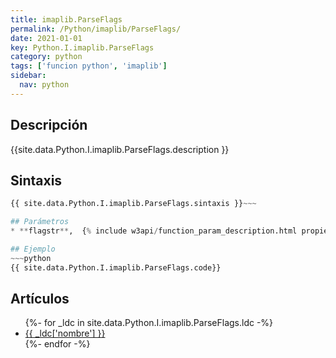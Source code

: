 ```yaml
---
title: imaplib.ParseFlags
permalink: /Python/imaplib/ParseFlags/
date: 2021-01-01
key: Python.I.imaplib.ParseFlags
category: python
tags: ['funcion python', 'imaplib']
sidebar: 
  nav: python
---
```


## Descripción
{{site.data.Python.I.imaplib.ParseFlags.description }}

## Sintaxis
~~~python
{{ site.data.Python.I.imaplib.ParseFlags.sintaxis }}~~~

## Parámetros
* **flagstr**,  {% include w3api/function_param_description.html propiedad=site.data.Python.I.imaplib.ParseFlags valor="flagstr" %}

## Ejemplo
~~~python
{{ site.data.Python.I.imaplib.ParseFlags.code}}
~~~

## Artículos
<ul>
{%- for _ldc in site.data.Python.I.imaplib.ParseFlags.ldc -%}
   <li>
       <a href="{{_ldc['url'] }}">{{ _ldc['nombre'] }}</a>
   </li>
{%- endfor -%}
</ul>
